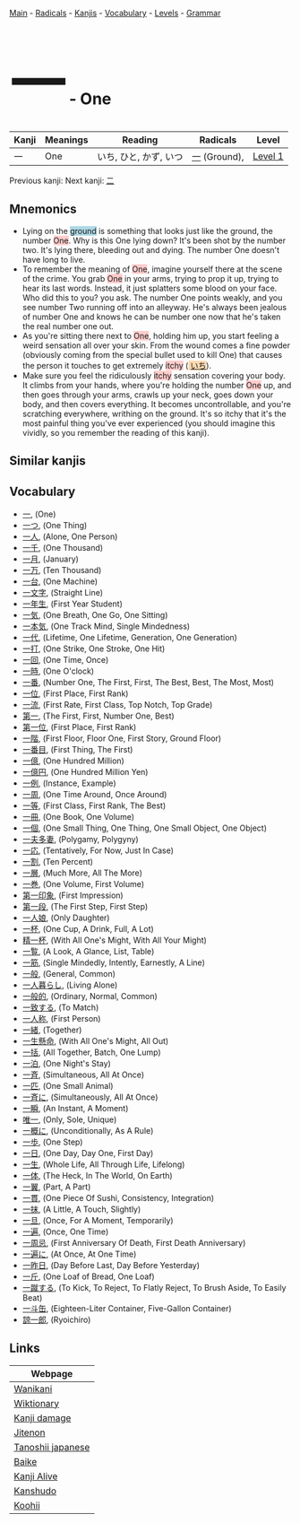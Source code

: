 <style> bigfont {font-size: 100px}</style>
[Main](../index.md) -
[Radicals](../radicals.md) -
[Kanjis](../kanjis.md) -
[Vocabulary](../vocabulary.md) -
[Levels](../levels.md) -
[Grammar](../grammar.md)
# <bigfont> 一</bigfont> - One 

| Kanji | Meanings | Reading | Radicals | Level |
| --- | --- | --- | --- | --- |
| 一 | One | いち, ひと, かず, いつ | [一](../radicals/一.md) (Ground),  | [Level 1](../levels/wk_level1.md) |

Previous kanji: [](.md) Next kanji: [二](二.md) 

## Mnemonics
 * Lying on the <span style="background-color:#ADD8E6"> ground</span> is something that looks just like the ground, the number <span style="background-color:#ffcccb"> One</span>. Why is this One lying down? It's been shot by the number two. It's lying there, bleeding out and dying. The number One doesn't have long to live.
* To remember the meaning of <span style="background-color:#ffcccb"> One</span>, imagine yourself there at the scene of the crime. You grab <span style="background-color:#ffcccb"> One</span> in your arms, trying to prop it up, trying to hear its last words. Instead, it just splatters some blood on your face. Who did this to you? you ask. The number One points weakly, and you see number Two running off into an alleyway. He's always been jealous of number One and knows he can be number one now that he's taken the real number one out.
* As you're sitting there next to <span style="background-color:#ffcccb"> One</span>, holding him up, you start feeling a weird sensation all over your skin. From the wound comes a fine powder (obviously coming from the special bullet used to kill One) that causes the person it touches to get extremely <span style="background-color:#ffcccb"> itchy</span> (<span style="background-color:#fed8b1"> [いち](https://jisho.org/search/いち)</span>).
* Make sure you feel the ridiculously <span style="background-color:#ffcccb"> itchy</span> sensation covering your body. It climbs from your hands, where you're holding the number <span style="background-color:#ffcccb"> One</span> up, and then goes through your arms, crawls up your neck, goes down your body, and then covers everything. It becomes uncontrollable, and you're scratching everywhere, writhing on the ground. It's so itchy that it's the most painful thing you've ever experienced (you should imagine this vividly, so you remember the reading of this kanji).


## Similar kanjis
 


## Vocabulary
 * [一](../vocabulary/一.md), (One)
* [一つ](../vocabulary/一.md), (One Thing)
* [一人](../vocabulary/一.md), (Alone, One Person)
* [一千](../vocabulary/一.md), (One Thousand)
* [一月](../vocabulary/一.md), (January)
* [一万](../vocabulary/一.md), (Ten Thousand)
* [一台](../vocabulary/一.md), (One Machine)
* [一文字](../vocabulary/一.md), (Straight Line)
* [一年生](../vocabulary/一.md), (First Year Student)
* [一気](../vocabulary/一.md), (One Breath, One Go, One Sitting)
* [一本気](../vocabulary/一.md), (One Track Mind, Single Mindedness)
* [一代](../vocabulary/一.md), (Lifetime, One Lifetime, Generation, One Generation)
* [一打](../vocabulary/一.md), (One Strike, One Stroke, One Hit)
* [一回](../vocabulary/一.md), (One Time, Once)
* [一時](../vocabulary/一.md), (One O'clock)
* [一番](../vocabulary/一.md), (Number One, The First, First, The Best, Best, The Most, Most)
* [一位](../vocabulary/一.md), (First Place, First Rank)
* [一流](../vocabulary/一.md), (First Rate, First Class, Top Notch, Top Grade)
* [第一](../vocabulary/一.md), (The First, First, Number One, Best)
* [第一位](../vocabulary/一.md), (First Place, First Rank)
* [一階](../vocabulary/一.md), (First Floor, Floor One, First Story, Ground Floor)
* [一番目](../vocabulary/一.md), (First Thing, The First)
* [一億](../vocabulary/一.md), (One Hundred Million)
* [一億円](../vocabulary/一.md), (One Hundred Million Yen)
* [一例](../vocabulary/一.md), (Instance, Example)
* [一周](../vocabulary/一.md), (One Time Around, Once Around)
* [一等](../vocabulary/一.md), (First Class, First Rank, The Best)
* [一冊](../vocabulary/一.md), (One Book, One Volume)
* [一個](../vocabulary/一.md), (One Small Thing, One Thing, One Small Object, One Object)
* [一夫多妻](../vocabulary/一.md), (Polygamy, Polygyny)
* [一応](../vocabulary/一.md), (Tentatively, For Now, Just In Case)
* [一割](../vocabulary/一.md), (Ten Percent)
* [一層](../vocabulary/一.md), (Much More, All The More)
* [一巻](../vocabulary/一.md), (One Volume, First Volume)
* [第一印象](../vocabulary/一.md), (First Impression)
* [第一段](../vocabulary/一.md), (The First Step, First Step)
* [一人娘](../vocabulary/一.md), (Only Daughter)
* [一杯](../vocabulary/一.md), (One Cup, A Drink, Full, A Lot)
* [精一杯](../vocabulary/一.md), (With All One's Might, With All Your Might)
* [一覧](../vocabulary/一.md), (A Look, A Glance, List, Table)
* [一筋](../vocabulary/一.md), (Single Mindedly, Intently, Earnestly, A Line)
* [一般](../vocabulary/一.md), (General, Common)
* [一人暮らし](../vocabulary/一.md), (Living Alone)
* [一般的](../vocabulary/一.md), (Ordinary, Normal, Common)
* [一致する](../vocabulary/一.md), (To Match)
* [一人称](../vocabulary/一.md), (First Person)
* [一緒](../vocabulary/一.md), (Together)
* [一生懸命](../vocabulary/一.md), (With All One's Might, All Out)
* [一括](../vocabulary/一.md), (All Together, Batch, One Lump)
* [一泊](../vocabulary/一.md), (One Night's Stay)
* [一斉](../vocabulary/一.md), (Simultaneous, All At Once)
* [一匹](../vocabulary/一.md), (One Small Animal)
* [一斉に](../vocabulary/一.md), (Simultaneously, All At Once)
* [一瞬](../vocabulary/一.md), (An Instant, A Moment)
* [唯一](../vocabulary/一.md), (Only, Sole, Unique)
* [一概に](../vocabulary/一.md), (Unconditionally, As A Rule)
* [一歩](../vocabulary/一.md), (One Step)
* [一日](../vocabulary/一.md), (One Day, Day One, First Day)
* [一生](../vocabulary/一.md), (Whole Life, All Through Life, Lifelong)
* [一体](../vocabulary/一.md), (The Heck, In The World, On Earth)
* [一翼](../vocabulary/一.md), (Part, A Part)
* [一貫](../vocabulary/一.md), (One Piece Of Sushi, Consistency, Integration)
* [一抹](../vocabulary/一.md), (A Little, A Touch, Slightly)
* [一旦](../vocabulary/一.md), (Once, For A Moment, Temporarily)
* [一遍](../vocabulary/一.md), (Once, One Time)
* [一周忌](../vocabulary/一.md), (First Anniversary Of Death, First Death Anniversary)
* [一遍に](../vocabulary/一.md), (At Once, At One Time)
* [一昨日](../vocabulary/一.md), (Day Before Last, Day Before Yesterday)
* [一斤](../vocabulary/一.md), (One Loaf of Bread, One Loaf)
* [一蹴する](../vocabulary/一.md), (To Kick, To Reject, To Flatly Reject, To Brush Aside, To Easily Beat)
* [一斗缶](../vocabulary/一.md), (Eighteen-Liter Container, Five-Gallon Container)
* [諒一郎](../vocabulary/一.md), (Ryoichiro)



## Links 

| Webpage |
| --- |
| [Wanikani          ](https://www.wanikani.com/kanji/一) |
| [Wiktionary        ](https://en.wiktionary.org/wiki/一) |
| [Kanji damage      ](http://www.kanjidamage.com/kanji/search?utf8=✓&q=一) |
| [Jitenon           ](https://jitenon.com/kanji/一) |
| [Tanoshii japanese ](https://www.tanoshiijapanese.com/dictionary/kanji.cfm?k=一) |
| [Baike             ](https://baike.baidu.com/item/一) |
| [Kanji Alive       ](https://app.kanjialive.com/一) |
| [Kanshudo          ](https://www.kanshudo.com/searchmn?q=一) |
| [Koohii            ](https://kanji.koohii.com/study/kanji/一) |
